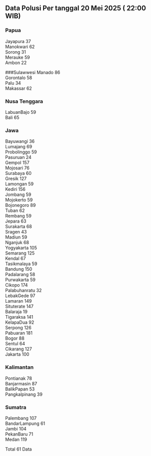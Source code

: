 ## Data Polusi Per tanggal 20 Mei 2025 ( 22:00 WIB)

### Papua
Jayapura 37 <br>
Manokwari 62 <br>
Sorong 31 <br>
Merauke 59 <br>
Ambon 22 <br>

###Sulawwesi
Manado 86 <br>
Gorontalo 58 <br>
Palu 34 <br>
Makassar 62 <br>

### Nusa Tenggara
LabuanBajo 59 <br>
Bali 65 <br>

### Jawa
Bayuwangi 36 <br>
Lumajang 69 <br>
Probolinggo 59 <br>
Pasuruan 24 <br>
Gempol 157 <br>
Mojosari 76 <br>
Surabaya 60 <br>
Gresik 127 <br>
Lamongan 59 <br>
Kediri 156 <br>
Jombang 59 <br>
Mojokerto 59 <br>
Bojonegoro 89 <br>
Tuban 62 <br>
Rembang 59 <br>
Jepara 63 <br>
Surakarta 68 <br>
Sragen 43 <br>
Madiun 59 <br>
Nganjuk 68 <br>
Yogyakarta 105 <br>
Semarang 125 <br>
Kendal 67 <br>
Tasikmalaya 59 <br>
Bandung 150 <br>
Padalarang 58 <br>
Purwakarta 59 <br>
Cikopo 174 <br>
Palabuhanratu 32 <br>
LebakGede 97 <br>
Lamaran 149 <br>
Situterate 147 <br>
Balaraja 19 <br>
Tigaraksa 141 <br>
KelapaDua 92 <br>
Serpong 126 <br>
Pabuaran 181 <br>
Bogor 88 <br>
Sentul 64 <br>
Cikarang 127 <br>
Jakarta 100 <br>

### Kalimantan
Pontianak 78 <br>
Banjarmasin 87 <br>
BalikPapan 53 <br>
Pangkalpinang 39 <br>

### Sumatra
Palembang 107 <br>
BandarLampung 61 <br>
Jambi 104 <br>
PekanBaru 71 <br>
Medan 119 <br>

Total  61 Data
